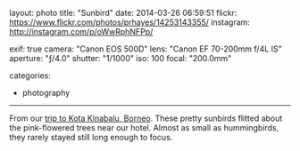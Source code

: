 layout: photo
title: "Sunbird"
date: 2014-03-26 06:59:51
flickr: https://www.flickr.com/photos/prhayes/14253143355/
instagram: http://instagram.com/p/oWwRphNFPp/

exif: true
camera: "Canon EOS 500D"
lens: "Canon EF 70-200mm f/4L IS"
aperture: "ƒ/4.0"
shutter: "1/1000"
iso: 100
focal: "200.0mm"

categories:
  - photography
---

From our [trip to Kota Kinabalu, Borneo](http://www.sam-and-paul.com/2014/05/shangri-la-rasa-ria-borneo/). These pretty sunbirds flitted about the pink-flowered trees near our hotel. Almost as small as hummingbirds, they rarely stayed still long enough to focus.
